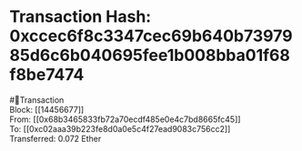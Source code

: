 
Transaction Hash: 0xccec6f8c3347cec69b640b7397985d6c6b040695fee1b008bba01f68f8be7474
====================================================================================
  
#💸Transaction  
Block: [[14456677]]  
From: [[0x68b3465833fb72a70ecdf485e0e4c7bd8665fc45]]  
To: [[0xc02aaa39b223fe8d0a0e5c4f27ead9083c756cc2]]  
Transferred: 0.072 Ether